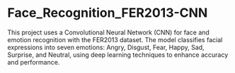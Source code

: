 # Face_Recognition_FER2013-CNN
This project uses a Convolutional Neural Network (CNN) for face and emotion recognition with the FER2013 dataset. The model classifies facial expressions into seven emotions: Angry, Disgust, Fear, Happy, Sad, Surprise, and Neutral, using deep learning techniques to enhance accuracy and performance.
